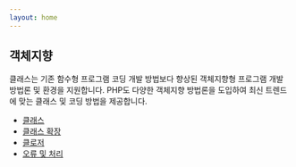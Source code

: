```yaml
---
layout: home
---
```

## 객체지향
클래스는 기존 함수형 프로그램 코딩 개발 방법보다 향상된 객체지향형 프로그램 개발 방법론 및 환경을 지원합니다. PHP도 다양한 객체지향 방법론을 도입하여 최신 트렌드에 맞는 클래스 및 코딩 방법을 제공합니다.  

* [클래스](./14)
* [클래스 확장](./15)
* [클로저](./16)
* [오류 및 처리](./17)